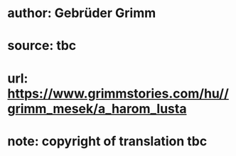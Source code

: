 # author: Gebrüder Grimm
# source: tbc
# url: https://www.grimmstories.com/hu//grimm_mesek/a_harom_lusta
# note: copyright of translation tbc


